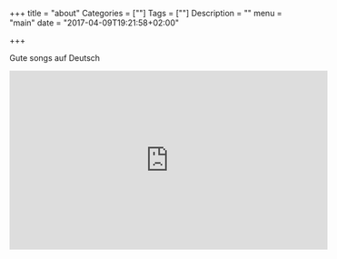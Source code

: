+++
title = "about"
Categories = [""]
Tags = [""]
Description = ""
menu = "main"
date = "2017-04-09T19:21:58+02:00"

+++

Gute songs auf Deutsch

<iframe width="560" height="315" src="https://www.youtube.com/embed/videoseries?list=PL6WhXD4OYrAy8-p6JTVFFktf1ZDHrEywB" frameborder="0" allowfullscreen></iframe>